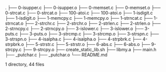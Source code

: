 .
├── 0-isupper.c
├── 0-isupper.o
├── 0-memset.c
├── 0-memset.o
├── 0-strcat.c
├── 0-strcat.o
├── 100-atoi.c
├── 100-atoi.o
├── 1-isdigit.c
├── 1-isdigit.o
├── 1-memcpy.c
├── 1-memcpy.o
├── 1-strncat.c
├── 1-strncat.o
├── 2-strchr.c
├── 2-strchr.o
├── 2-strlen.c
├── 2-strlen.o
├── 2-strncpy.c
├── 2-strncpy.o
├── 3-islower.c
├── 3-islower.o
├── 3-puts.c
├── 3-puts.o
├── 3-strcmp.c
├── 3-strcmp.o
├── 3-strspn.c
├── 3-strspn.o
├── 4-isalpha.c
├── 4-isalpha.o
├── 4-strpbrk.c
├── 4-strpbrk.o
├── 5-strstr.c
├── 5-strstr.o
├── 6-abs.c
├── 6-abs.o
├── 9-strcpy.c
├── 9-strcpy.o
├── create_static_lib.sh
├── libmy.a
├── main.h
├── _putchar.c
├── _putchar.o
└── README.md

1 directory, 44 files
